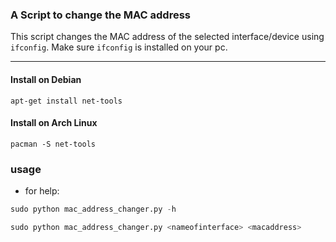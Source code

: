 ### A Script to change the MAC address

This script changes the MAC address of the selected interface/device using `ifconfig`. Make sure 
`ifconfig` is installed on your pc.

---

####  Install on Debian

```
apt-get install net-tools
```

#### Install on Arch Linux

```
pacman -S net-tools
```

### usage

- for help:

```python
sudo python mac_address_changer.py -h 
```

```python
sudo python mac_address_changer.py <nameofinterface> <macaddress>
```
